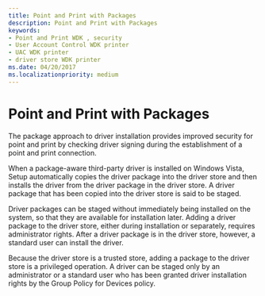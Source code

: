 ```yaml
---
title: Point and Print with Packages
description: Point and Print with Packages
keywords:
- Point and Print WDK , security
- User Account Control WDK printer
- UAC WDK printer
- driver store WDK printer
ms.date: 04/20/2017
ms.localizationpriority: medium
---
```


# Point and Print with Packages


The package approach to driver installation provides improved security for point and print by checking driver signing during the establishment of a point and print connection.

When a package-aware third-party driver is installed on Windows Vista, Setup automatically copies the driver package into the driver store and then installs the driver from the driver package in the driver store. A driver package that has been copied into the driver store is said to be staged.

Driver packages can be staged without immediately being installed on the system, so that they are available for installation later. Adding a driver package to the driver store, either during installation or separately, requires administrator rights. After a driver package is in the driver store, however, a standard user can install the driver.

Because the driver store is a trusted store, adding a package to the driver store is a privileged operation. A driver can be staged only by an administrator or a standard user who has been granted driver installation rights by the Group Policy for Devices policy.

 

 




